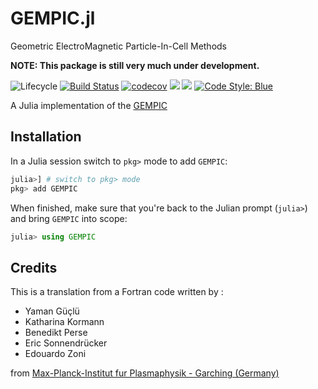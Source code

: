# GEMPIC.jl

Geometric ElectroMagnetic Particle-In-Cell Methods

**NOTE: This package is still very much under development.**


<!--
![Lifecycle](https://img.shields.io/badge/lifecycle-stable-green.svg)
![Lifecycle](https://img.shields.io/badge/lifecycle-retired-orange.svg)
![Lifecycle](https://img.shields.io/badge/lifecycle-archived-red.svg)
![Lifecycle](https://img.shields.io/badge/lifecycle-dormant-blue.svg) 
-->
![Lifecycle](https://img.shields.io/badge/lifecycle-maturing-blue.svg)
[![Build Status](https://travis-ci.org/JuliaVlasov/GEMPIC.jl.svg?branch=master)](https://travis-ci.org/JuliaVlasov/GEMPIC.jl)
[![codecov](https://codecov.io/gh/JuliaVlasov/GEMPIC.jl/branch/master/graph/badge.svg)](https://codecov.io/gh/JuliaVlasov/GEMPIC.jl)
[![](https://img.shields.io/badge/docs-stable-blue.svg)](https://juliavlasov.github.io/GEMPIC.jl/stable)
[![](https://img.shields.io/badge/docs-dev-blue.svg)](https://juliavlasov.github.io/GEMPIC.jl/dev)
[![Code Style: Blue](https://img.shields.io/badge/code%20style-blue-4495d1.svg)](https://github.com/invenia/BlueStyle)


A Julia implementation of the [GEMPIC](https://arxiv.org/abs/1609.03053)

## Installation

In a Julia session switch to `pkg>` mode to add `GEMPIC`:

```julia
julia>] # switch to pkg> mode
pkg> add GEMPIC
```

When finished, make sure that you're back to the Julian prompt (`julia>`)
and bring `GEMPIC` into scope:

```julia
julia> using GEMPIC
```

## Credits

This is a translation from a Fortran code written by :

- Yaman Güçlü
- Katharina Kormann  
- Benedikt Perse
- Eric Sonnendrücker
- Edouardo Zoni

from [Max-Planck-Institut fur Plasmaphysik - Garching (Germany)](https://www.ipp.mpg.de/4098496/kgkm)
